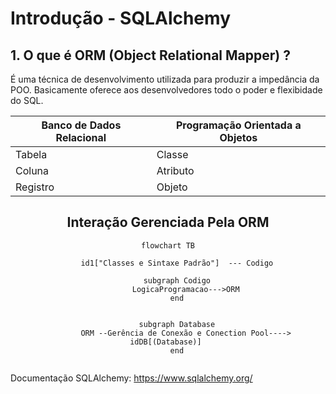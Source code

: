 # Introdução - SQLAlchemy

## 1. O que é ORM  (Object Relational Mapper) ?

É uma técnica de desenvolvimento utilizada para produzir a impedância da POO. Basicamente oferece aos desenvolvedores todo o poder e flexibidade do SQL.
<center>

| Banco de Dados Relacional | Programação Orientada a Objetos |
| ------------------------- | ------------------------------- |
| Tabela                    | Classe                          |
| Coluna                    | Atributo                        |
| Registro                  | Objeto                          |


<h2>Interação Gerenciada Pela ORM</h2>

```mermaid
flowchart TB
    
    id1["Classes e Sintaxe Padrão"]  --- Codigo

    subgraph Codigo
        LogicaProgramacao--->ORM
    end


    subgraph Database
        ORM --Gerência de Conexão e Conection Pool----> idDB[(Database)] 
    end


```


</center>


Documentação SQLAlchemy: <https://www.sqlalchemy.org/>
